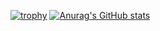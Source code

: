 [![trophy](https://github-profile-trophy.vercel.app/?username=simonpirko&margin-w=15&margin-h=15)](https://github.com/ryo-ma/github-profile-trophy)
[![Anurag's GitHub stats](https://github-readme-stats.vercel.app/api?username=simonpirko)](https://github.com/anuraghazra/github-readme-stats)

